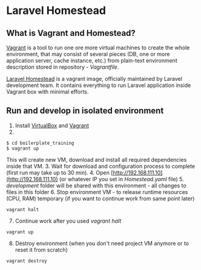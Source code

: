 # Laravel Homestead
## What is Vagrant and Homestead?
[Vagrant](http://vagrantup.com) is a tool to run one ore more virtual machines
 to create the whole environment, that may consist of several pieces
 (DB, one or more application server, cache instance, etc.)
 from plain-text environment description stored in repository - *Vagrantfile*. 

[Laravel Homestead](https://laravel.com/docs/homestead) is a vagrant image,
officially maintained by Laravel development team.
It contains everything to run Laravel application inside Vagrant box with minimal efforts. 
 

## Run and develop in isolated environment 
1. Install [VirtualBox](http://virtualbox.org) and [Vagrant](http://vagrantup.com)
2. 
```
$ cd boilerplate_training
$ vagrant up
```
This will create new VM, download and install all required dependencies inside that VM.
3. Wait for download and configuration process to complete (first run may take up to 30 min). 
4. Open [http://192.168.111.10](http://192.168.111.10)
 (or whatever IP you set in *Homestead.yaml* file)
5. *development* folder will be shared with this environment - all changes to files in this folder
6. Stop environment VM - to release runtime resources (CPU, RAM) temporary (if you want to continue work from same point later) 
```
vagrant halt
```
7. Continue work after you used *vagrant halt*
```
vagrant up
```
8. Destroy environment (when you don't need project VM anymore or to reset it from scratch)
```
vagrant destroy
```
